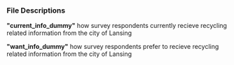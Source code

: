 ### File Descriptions

**"current_info_dummy"**
how survey respondents currently recieve recycling related information from the city of Lansing 

**"want_info_dummy"**
how survey respondents prefer to recieve recycling related information from the city of Lansing 

